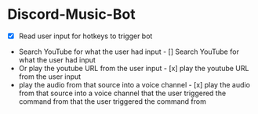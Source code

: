 # Discord-Music-Bot

- [X] Read user input for hotkeys to trigger bot
- Search YouTube for what the user had input	- [] Search YouTube for what the user had input
- Or play the youtube URL from the user input	- [x] play the youtube URL from the user input
- play the audio from that source into a voice channel	- [x] play the audio from that source into a voice channel
  that the user triggered the command from	  that the user triggered the command from